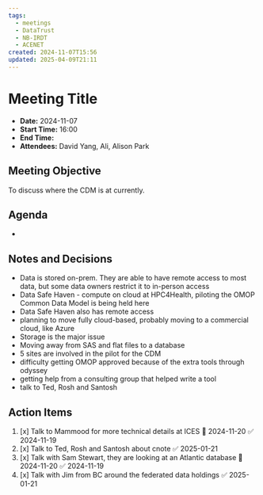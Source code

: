```yaml
---
tags:
  - meetings
  - DataTrust
  - NB-IRDT
  - ACENET
created: 2024-11-07T15:56
updated: 2025-04-09T21:11
---
```

# Meeting Title
- **Date:** 2024-11-07
- **Start Time:** 16:00
- **End Time:** 
- **Attendees:** David Yang, Ali, Alison Park

## Meeting Objective
To discuss where the CDM is at currently.

## Agenda
- 

## Notes and Decisions
-  Data is stored on-prem. They are able to have remote access to most data, but some data owners restrict it to in-person access
- Data Safe Haven - compute on cloud at HPC4Health, piloting the OMOP Common Data Model is being held here
- Data Safe Haven also has remote access
- planning to move fully cloud-based, probably moving to a commercial cloud, like Azure
- Storage is the major issue
- Moving away from SAS and flat files to a database
- 5 sites are involved in the pilot for the CDM
- difficulty getting OMOP approved because of the extra tools through odyssey 
- getting help from a consulting group that helped write a tool 
- talk to Ted, Rosh and Santosh 

## Action Items
1. [x] Talk to Mammood for more technical details at ICES 📅 2024-11-20 ✅ 2024-11-19
2. [x] Talk to Ted, Rosh and Santosh about cnote ✅ 2025-01-21
3. [x] Talk with Sam Stewart, they are looking at an Atlantic database 📅 2024-11-20 ✅ 2024-11-19
4. [x] Talk with Jim from BC around the federated data holdings ✅ 2025-01-21